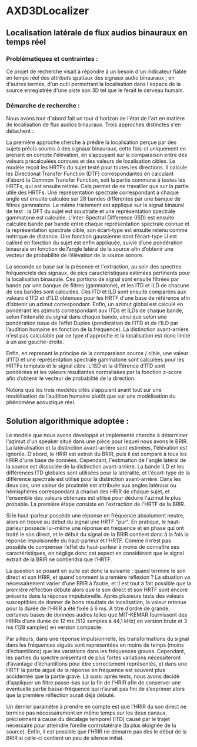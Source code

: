 # AXD3DLocalizer


## Localisation latérale de flux audios binauraux en temps réel

### Problématiques et contraintes :

Ce projet de recherche visait à répondre à un besoin d'un indicateur fiable en temps réel des attributs spatiaux des signaux audio binauraux ; en d'autres termes, d'un outil permettant la localisation dans l'espace de la source enregistrée d'une piste son 3D tel que le ferait le cerveau humain.

### Démarche de recherche :

Nous avons tout d'abord fait un tour d'horizon de l'état de l'art en matière de localisation de flux audios binauraux. Trois approches distinctes s'en détachent :

La première approche cherche à prédire la localisation perçue par des sujets précis soumis à des signaux binauraux, cette fois-ci uniquement en prenant en compte l'élévation, en s’appuyant sur la comparaison entre des valeurs précalculées connues et des valeurs de localisation cibles. Le modèle reçoit les HRTFs du sujet testé pour toutes les directions. Il calcule les Directional Transfer Function (DTF) correspondantes en calculant d’abord la Common Transfer Function, soit la partie commune à toutes les HRTFs, qui est ensuite retirée. 
Cela permet de ne travailler que sur la partie utile des HRTFs. Une représentation spectrale correspondant à chaque angle est ensuite calculée sur 28 bandes différentes par une banque de filtres gammatone. 
Le même traitement est appliqué sur le signal binaural de test : la DFT du sujet est soustraite et une représentation spectrale gammatone est calculée. L’Inter-Spectral Difference (ISD) est ensuite calculée bande par bande entre chaque représentation spectrale connue et la représentation spectrale cible, son écart-type est ensuite retenu comme métrique de distance.
Une fonction gaussienne dont l’écart-type U est calibré en fonction du sujet est enfin appliquée, suivie d’une pondération binaurale en fonction de l’angle latéral de la source afin d’obtenir une vecteur de probabilité de l’élévation de la source sonore.

La seconde se base sur la présence et l'extraction, au sein des spectres fréquenciels des signaux, de pics caractéristiques estimées pertinents pour la localisation binaurale. Ces portions de signal sont ensuite filtrées par bande par une banque de filtres (gammatone), et les ITD et ILD de chacune de ces bandes sont calculées. Ces ITD et ILD sont ensuite comparées aux valeurs d’ITD et d’ILD obtenues pour les HRTF d'une base de référence afin d’obtenir un azimut correspondant. 
Enfin, un azimut global est calculé en pondérant les azimuts correspondant aux ITDs et ILDs de chaque bande, selon l'intensité du signal dans chaque bande, ainsi que selon une pondération issue de l’effet Duplex (pondération de l’ITD et de l’ILD par l’audition humaine en fonction de la fréquence). 
La distinction avant-arrière n'est pas calculable par ce type d'approche et la localisation est donc limité à un axe gauche-droite.

Enfin, en reprenant le principe de la comparaison source / cible, une valeur d’ITD et une représentation spectrale gammatone sont calculées pour les HRTFs template et le signal cible. L’ISD et la différence d’ITD sont pondérées et les valeurs résultantes normalisées par la fonction z-score afin d’obtenir le vecteur de probabilité de la direction. 

Notons que les trois modèles cités s’appuient avant tout sur une modélisation de l’audition humaine plutôt que sur une modélisation du phénomène acoustique réel. 

## Solution algorithmique adoptée : 

Le modèle que nous avons développé et implémenté cherche à déterminer l'azimut d'un speaker situé dans une pièce pour lequel nous avons le BRIR. La latéralisation et la distinction avant-arrière sont estimées, l'élévation est ignorée. D'abord, le HRIR est extrait du BRIR, puis il est comparé à tous les HRIR d'une base de données. Cependant, l'estimation de l'angle latéral de la source est dissociée de la distinction avant-arrière.
La bande ILD et les différences ITD globales sont utilisées pour la latéralité, et l'écart-type de la différence spectrale est utilisé pour la distinction avant-arrière. Dans les deux cas, une valeur de proximité est attribuée aux angles latéraux ou hémisphères correspondant à chacun des HRIR de chaque sujet, et l'ensemble des valeurs obtenues est utilisé pour déduire l'azimut le plus probable.
La première étape consiste en l'extraction de l'HRTF de la BRIR.

Si le haut-parleur possède une réponse en fréquence absolument neutre, alors on trouve au début du signal une HRTF "pur". En pratique, le haut-parleur possède lui-même une réponse en fréquence et en phase qui ont traité le son direct, et le début du signal de la BRIR contient donc à la fois la réponse impulsionelle du haut-parleur et l’HRTF. Comme il n’est pas possible de compenser l’effet du haut-parleur à moins de connaître ses caractéristiques, on néglige donc cet aspect en considérant que le signal extrait de la BRIR ne contiendra que l’HRTF. 

La question se posant en suite est donc la suivante : quand termine le son direct et son HRIR, et quand comment la première réflexion ? La situation va nécessairement varier d’une BRIR à l’autre, et il est tout à fait possible que la première réflection débute alors que le son direct et son HRTF sont encore présents dans la réponse impulsionelle. Après plusieurs tests des valeurs susceptibles de donner de bons résultats de localisation, la valeur retenue pour la durée de l’HRIR a été fixée à 6 ms. A titre d’ordre de grande, certaines bases de données audios telles que MIT-KEMAR fournissent des HRIRs d’une durée de 12 ms (512 samples à 44,1 kHz) en version brute et 3 ms (128 samples) en version compacte. 

Par ailleurs, dans une réponse impulsionnelle, les transformations du signal dans les fréquences aiguës sont représentées en moins de temps (moins d’échantillons) que les variations dans les fréquences graves. Cependant, les parties du spectre présentant de plus fortes variations nécessiteront d’avantage d’échantillons pour être correctement représentés, et dans une HRTF la partie aiguë de la réponse en fréquence est souvent plus accidentée que la partie grave. Là aussi après tests, nous avons décidé d’appliquer un filtre passe-bas sur la fin de l’HRIR afin de conserver une éventuelle partie basse-fréquence qui n’aurait pas fini de s’exprimer alors que la première réflection aurait déjà débuté. 
 
Un dernier paramètre à prendre en compte est que l’HRIR du son direct ne termine pas nécessairement en même temps sur les deux canaux, précisément à cause du décalage temporel (ITD) causé par le trajet nécessaire pour atteindre l’oreille controlatérale (la plus éloignée de la source). Enfin, il est possible que l’HRIR ne démarre pas dès le début de la BRIR si celle-ci contient un peu de silence initial. 



